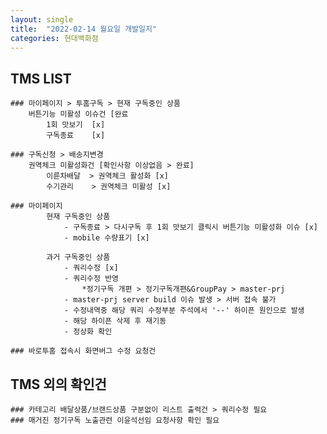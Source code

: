 ```yaml
---
layout: single
title:  "2022-02-14 월요일 개발일지"
categories: 현대백화점
---
```

## TMS LIST
     
    ### 마이페이지 > 투홈구독 > 현재 구독중인 상품
        버튼기능 미활성 이슈건 [완료
            1회 맛보기  [x]
            구독종료    [x]

    ### 구독신청 > 배송지변경
        권역체크 미활성화건 [확인사항 이상없음 > 완료]
            이륜차배달  > 권역체크 활성화 [x]
            수기관리    > 권역체크 미활성 [x]

    ### 마이페이지
            현재 구독중인 상품
                - 구독종료 > 다시구독 후 1회 맛보기 클릭시 버튼기능 미활성화 이슈 [x]
                - mobile 수량표기 [x]

            과거 구독중인 상품
                - 쿼리수정 [x]
                - 쿼리수정 반영
                    *정기구독 개편 > 정기구독개편&GroupPay > master-prj
                - master-prj server build 이슈 발생 > 서버 접속 불가
                - 수정내역중 해당 쿼리 수정부분 주석에서 '--' 하이픈 원인으로 발생
                - 해당 하이픈 삭제 후 재기동
                - 정상화 확인

    ### 바로투홈 접속시 화면버그 수정 요청건 

## TMS 외의 확인건

    
    ### 카테고리 배달상품/브랜드상품 구분없이 리스트 출력건 > 쿼리수정 필요
    ### 매거진 정기구독 노출관련 이윤석선임 요청사항 확인 필요 
